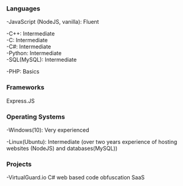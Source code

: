 ### Languages  

-JavaScript (NodeJS, vanilla): Fluent  

-C++: Intermediate  
-C: Intermediate  
-C#: Intermediate  
-Python: Intermediate  
-SQL(MySQL): Intermediate  

-PHP: Basics  

### Frameworks
Express.JS  

### Operating Systems  

-Windows(10): Very experienced  

-Linux(Ubuntu): Intermediate (over two years experience of hosting websites (NodeJS) and databases(MySQL))  

### Projects  

-VirtualGuard.io C# web based code obfuscation SaaS
